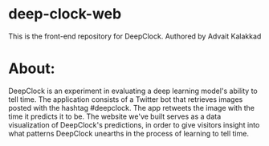 # deep-clock-web
This is the front-end repository for DeepClock. Authored by Advait Kalakkad

# About:
DeepClock is an experiment in evaluating a deep learning model's ability to tell time. The application consists of a Twitter bot that retrieves images posted with the hashtag #deepclock. The app retweets the image with the time it predicts it to be. The website we've built serves as a data visualization of DeepClock's predictions, in order to give visitors insight into what patterns DeepClock unearths in the process of learning to tell time.
